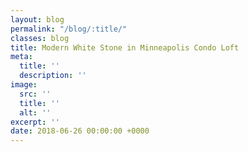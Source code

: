 ```yaml
---
layout: blog
permalink: "/blog/:title/"
classes: blog
title: Modern White Stone in Minneapolis Condo Loft
meta:
  title: ''
  description: ''
image:
  src: ''
  title: ''
  alt: ''
excerpt: ''
date: 2018-06-26 00:00:00 +0000
---
```

